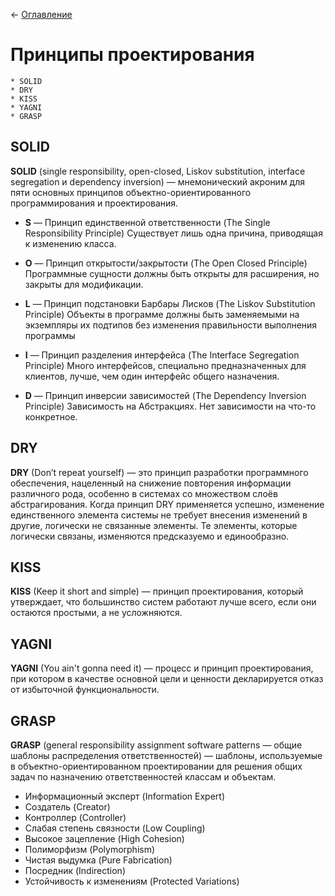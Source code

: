 ← [Оглавление](https://github.com/lutov/interview/blob/main/README.md)

# Принципы проектирования

    * SOLID
    * DRY
    * KISS
    * YAGNI
    * GRASP
    
## SOLID

**SOLID** (single responsibility, open-closed, Liskov substitution, interface segregation и dependency inversion) — мнемонический акроним для пяти основных принципов объектно-ориентированного программирования и проектирования.

* **S** — Принцип единственной ответственности (The Single Responsibility Principle)
Существует лишь одна причина, приводящая к изменению класса.

* **O** — Принцип открытости/закрытости (The Open Closed Principle)
Программные сущности должны быть открыты для расширения, но закрыты для модификации.

* **L** — Принцип подстановки Барбары Лисков (The Liskov Substitution Principle)
Объекты в программе должны быть заменяемыми на экземпляры их подтипов без изменения правильности выполнения программы

* **I** — Принцип разделения интерфейса (The Interface Segregation Principle)
Много интерфейсов, специально предназначенных для клиентов, лучше, чем один интерфейс общего назначения.

* **D** — Принцип инверсии зависимостей (The Dependency Inversion Principle)
Зависимость на Абстракциях. Нет зависимости на что-то конкретное.

## DRY

**DRY** (Don’t repeat yourself) — это принцип разработки программного обеспечения, нацеленный на снижение повторения информации различного рода, особенно в системах со множеством слоёв абстрагирования. Когда принцип DRY применяется успешно, изменение единственного элемента системы не требует внесения изменений в другие, логически не связанные элементы. Те элементы, которые логически связаны, изменяются предсказуемо и единообразно.

## KISS

**KISS** (Keep it short and simple) — принцип проектирования, который утверждает, что большинство систем работают лучше всего, если они остаются простыми, а не усложняются.

## YAGNI

**YAGNI** (You ain't gonna need it) — процесс и принцип проектирования, при котором в качестве основной цели и ценности декларируется отказ от избыточной функциональности.

## GRASP

**GRASP** (general responsibility assignment software patterns — общие шаблоны распределения ответственностей) — шаблоны, используемые в объектно-ориентированном проектировании для решения общих задач по назначению ответственностей классам и объектам.

* Информационный эксперт (Information Expert)
* Создатель (Creator)
* Контроллер (Controller)
* Слабая степень связности (Low Coupling)
* Высокое зацепление (High Cohesion)
* Полиморфизм (Polymorphism)
* Чистая выдумка (Pure Fabrication)
* Посредник (Indirection)
* Устойчивость к изменениям (Protected Variations)
